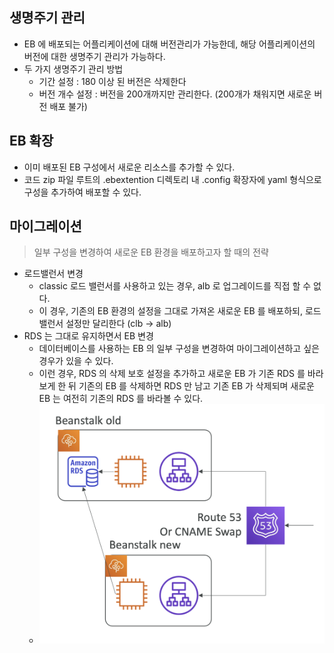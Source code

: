 ## 생명주기 관리

- EB 에 배포되는 어플리케이션에 대해 버전관리가 가능한데, 해당 어플리케이션의 버전에 대한 생명주기 관리가 가능하다.
- 두 가지 생명주기 관리 방법
  - 기간 설정 : 180 이상 된 버전은 삭제한다
  - 버전 개수 설정 : 버전을 200개까지만 관리한다. (200개가 채워지면 새로운 버전 배포 불가)


## EB 확장

- 이미 배포된 EB 구성에서 새로운 리소스를 추가할 수 있다.
- 코드 zip 파일 루트의 .ebextention 디렉토리 내 .config 확장자에 yaml 형식으로 구성을 추가하여 배포할 수 있다.

## 마이그레이션
> 일부 구성을 변경하여 새로운 EB 환경을 배포하고자 할 때의 전략
- 로드밸런서 변경
  - classic 로드 밸런서를 사용하고 있는 경우, alb 로 업그레이드를 직접 할 수 없다.
  - 이 경우, 기존의 EB 환경의 설정을 그대로 가져온 새로운 EB 를 배포하되, 로드밸런서 설정만 달리한다 (clb -> alb)
- RDS 는 그대로 유지하면서 EB 변경
  - 데이터베이스를 사용하는 EB 의 일부 구성을 변경하여 마이그레이션하고 싶은 경우가 있을 수 있다.
  - 이런 경우, RDS 의 삭제 보호 설정을 추가하고 새로운 EB 가 기존 RDS 를 바라보게 한 뒤 기존의 EB 를 삭제하면 RDS 만 남고 기존 EB 가 삭제되며 새로운 EB 는 여전히 기존의 RDS 를 바라볼 수 있다.
  - ![](images/EB_migration.png)